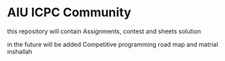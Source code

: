 # AIU ICPC Community

this repository will contain Assignments, contest and sheets solution 

in the future will be added Competitive programming road map and matrial inshallah
